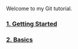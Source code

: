 Welcome to my Git tutorial.

### [1. Getting Started](1.GettingStarted.md)
### [2. Basics](2.Basics.md)
